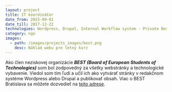 ```yaml
---
layout: project
title: IT koordinátor
date_from: 2015-09-01
date_till: 2017-12-22
technologies: Wordpress, Drupal, Internal Workflow system - Private Best
category: ngo
images:
  - path: /images/projects_images/best.png
    desc: Náhlad webu pre letný kurz
---
```

Ako člen neziskovej organizácie **_BEST (Board of European Students of Technologies)_** som bol zodpovedný za všetky webstránky a technologické vybavenie. Viedol som tím ľudí a učil ich ako vytvárať stránky v redakčnom systéme Wordpress alebo Drupal a publikovať obsah. Viac o BEST Bratislava sa môžete dozvedieť na [tejto adrese](https://best-bratislava.sk). 
